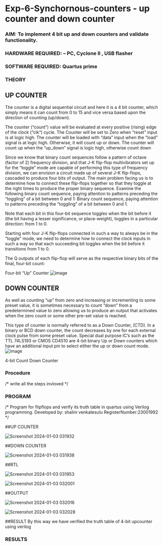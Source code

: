 # Exp-6-Synchornous-counters - up counter and down counter 
### AIM: To implement 4 bit up and down counters and validate  functionality.
### HARDWARE REQUIRED:  – PC, Cyclone II , USB flasher
### SOFTWARE REQUIRED:   Quartus prime
### THEORY 

## UP COUNTER 
The counter is a digital sequential circuit and here it is a 4 bit counter, which simply means it can count from 0 to 15 and vice versa based upon the direction of counting (up/down). 

The counter (“count“) value will be evaluated at every positive (rising) edge of the clock (“clk“) cycle.
The Counter will be set to Zero when “reset” input is at logic high.
The counter will be loaded with “data” input when the “load” signal is at logic high. Otherwise, it will count up or down.
The counter will count up when the “up_down” signal is logic high, otherwise count down

Since we know that binary count sequences follow a pattern of octave (factor of 2) frequency division, and that J-K flip-flop multivibrators set up for the “toggle” mode are capable of performing this type of frequency division, we can envision a circuit made up of several J-K flip-flops, cascaded to produce four bits of output.
The main problem facing us is to determine how to connect these flip-flops together so that they toggle at the right times to produce the proper binary sequence.
Examine the following binary count sequence, paying attention to patterns preceding the “toggling” of a bit between 0 and 1:
Binary count sequence, paying attention to patterns preceding the “toggling” of a bit between 0 and 1.

Note that each bit in this four-bit sequence toggles when the bit before it (the bit having a lesser significance, or place-weight), toggles in a particular direction: from 1 to 0.



 
 

Starting with four J-K flip-flops connected in such a way to always be in the “toggle” mode, we need to determine how to connect the clock inputs in such a way so that each succeeding bit toggles when the bit before it transitions from 1 to 0.

The Q outputs of each flip-flop will serve as the respective binary bits of the final, four-bit count:

 
 

Four-bit “Up” Counter
![image](https://user-images.githubusercontent.com/36288975/169644758-b2f4339d-9532-40c5-af40-8f4f8c942e2c.png)



## DOWN COUNTER 

As well as counting “up” from zero and increasing or incrementing to some preset value, it is sometimes necessary to count “down” from a predetermined value to zero allowing us to produce an output that activates when the zero count or some other pre-set value is reached.

This type of counter is normally referred to as a Down Counter, (CTD). In a binary or BCD down counter, the count decreases by one for each external clock pulse from some preset value. Special dual purpose IC’s such as the TTL 74LS193 or CMOS CD4510 are 4-bit binary Up or Down counters which have an additional input pin to select either the up or down count mode.
![image](https://user-images.githubusercontent.com/36288975/169644844-1a14e123-7228-4ed8-81a9-eb937dff4ac8.png)


4-bit Count Down Counter
### Procedure
/* write all the steps invloved */



### PROGRAM 
/*
Program for flipflops  and verify its truth table in quartus using Verilog programming.
Developed by: shalini venkatesulu
RegisterNumber:23001992  
*/

##UP COUNTER

![Screenshot 2024-01-03 031932](https://github.com/shalini170/Exp-7-Synchornous-counters-/assets/151901983/de541b5f-f17d-4aa0-812f-7edfb61f724b)

##DOWN COUNTER

![Screenshot 2024-01-03 031938](https://github.com/shalini170/Exp-7-Synchornous-counters-/assets/151901983/3c5b813a-9521-4671-8fd8-53c6d30d7a3a)


##RTL

![Screenshot 2024-01-03 031953](https://github.com/shalini170/Exp-7-Synchornous-counters-/assets/151901983/8dda394c-f7e1-4758-b4fc-14d44e804b7b)



![Screenshot 2024-01-03 032001](https://github.com/shalini170/Exp-7-Synchornous-counters-/assets/151901983/31a62397-2632-4915-974a-ce3f81467842)


##OUTPUT

![Screenshot 2024-01-03 032016](https://github.com/shalini170/Exp-7-Synchornous-counters-/assets/151901983/a156b5d7-b0b1-4d4c-9c57-2e7514b7f84f)


![Screenshot 2024-01-03 032028](https://github.com/shalini170/Exp-7-Synchornous-counters-/assets/151901983/a1dc136b-06ad-4ed1-880f-1725b7c8cec5)

##RESULT
By this way we have verified the truth table of 4-bit upcounter using verilog









### RESULTS 
